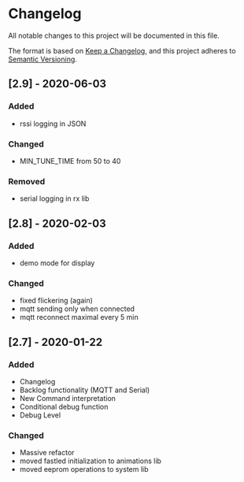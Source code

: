 # Changelog

All notable changes to this project will be documented in this file.

The format is based on [Keep a Changelog](https://keepachangelog.com/en/1.0.0/),
and this project adheres to [Semantic Versioning](https://semver.org/spec/v2.0.0.html).

## [2.9] - 2020-06-03

### Added

- rssi logging in JSON 

### Changed

- MIN_TUNE_TIME from 50 to 40

### Removed

- serial logging in rx lib

## [2.8] - 2020-02-03

### Added

- demo mode for display

### Changed

- fixed flickering (again)
- mqtt sending only when connected
- mqtt reconnect maximal every 5 min

## [2.7] - 2020-01-22

### Added

- Changelog
- Backlog functionality (MQTT and Serial)
- New Command interpretation
- Conditional debug function
- Debug Level

### Changed

- Massive refactor
- moved fastled initialization to animations lib
- moved eeprom operations to system lib
